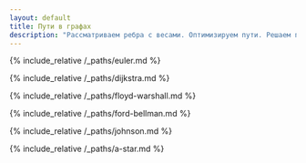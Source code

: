 ```yaml
---
layout: default
title: Пути в графах
description: "Рассматриваем ребра с весами. Оптимизируем пути. Решаем проблему отрицательного цикла."
---
```


{% include_relative /_paths/euler.md %}

{% include_relative /_paths/dijkstra.md %}

{% include_relative /_paths/floyd-warshall.md %}

{% include_relative /_paths/ford-bellman.md %}

{% include_relative /_paths/johnson.md %}

{% include_relative /_paths/a-star.md %}